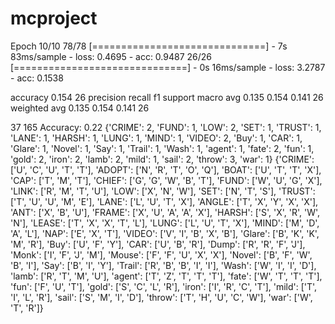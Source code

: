 # mcproject
Epoch 10/10
78/78 [==============================] - 7s 83ms/sample - loss: 0.4695 - acc: 0.9487
26/26 [==============================] - 0s 16ms/sample - loss: 3.2787 - acc: 0.1538

   accuracy                          0.154        26
   				precision  recall		f1        support
   macro avg      0.135     0.154     0.141        26
weighted avg      0.135     0.154     0.141        26

37 165
Accuracy: 0.22
{'CRIME': 2, 'FUND': 1, 'LOW': 2, 'SET': 1, 'TRUST': 1, 'LANE': 1, 'HARSH': 1, 'LUNG': 1, 'MIND': 1, 'VIDEO': 2, 'Buy': 1, 'CAR': 1, 'Glare': 1, 'Novel': 1, 'Say': 1, 'Trail': 1, 'Wash': 1, 'agent': 1, 'fate': 2, 'fun': 1, 'gold': 2, 'iron': 2, 'lamb': 2, 'mild': 1, 'sail': 2, 'throw': 3, 'war': 1}
{'CRIME': ['U', 'C', 'U', 'T', 'T'], 'ADOPT': ['N', 'R', 'T', 'O', 'Q'], 'BOAT': ['U', 'T', 'T', 'X'], 'CAP': ['T', 'M', 'T'], 'CHIEF': ['G', 'G', 'W', 'B', 'T'], 'FUND': ['W', 'U', 'G', 'X'], 'LINK': ['R', 'M', 'T', 'U'], 'LOW': ['X', 'N', 'W'], 'SET': ['N', 'T', 'S'], 'TRUST': ['T', 'U', 'U', 'M', 'E'], 'LANE': ['L', 'U', 'T', 'X'], 'ANGLE': ['T', 'X', 'Y', 'X', 'X'], 'ANT': ['X', 'B', 'U'], 'FRAME': ['X', 'U', 'A', 'A', 'X'], 'HARSH': ['S', 'X', 'R', 'W', 'N'], 'LEASE': ['T', 'X', 'X', 'T', 'L'], 'LUNG': ['L', 'U', 'T', 'X'], 'MIND': ['M', 'D', 'A', 'L'], 'NAP': ['E', 'X', 'T'], 'VIDEO': ['V', 'I', 'B', 'X', 'B'], 'Glare': ['B', 'K', 'K', 'M', 'R'], 'Buy': ['U', 'F', 'Y'], 'CAR': ['U', 'B', 'R'], 'Dump': ['R', 'R', 'F', 'J'], 'Monk': ['I', 'F', 'J', 'M'], 'Mouse': ['F', 'F', 'U', 'X', 'X'], 'Novel': ['B', 'F', 'W', 'B', 'I'], 'Say': ['B', 'I', 'Y'], 'Trail': ['R', 'B', 'B', 'I', 'I'], 'Wash': ['W', 'I', 'I', 'D'], 'lamb': ['R', 'T', 'M', 'U'], 'agent': ['T', 'Z', 'T', 'T', 'T'], 'fate': ['W', 'T', 'T', 'T'], 'fun': ['F', 'U', 'T'], 'gold': ['S', 'C', 'L', 'R'], 'iron': ['I', 'R', 'C', 'T'], 'mild': ['T', 'I', 'L', 'R'], 'sail': ['S', 'M', 'I', 'D'], 'throw': ['T', 'H', 'U', 'C', 'W'], 'war': ['W', 'T', 'R']}
